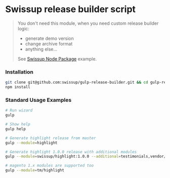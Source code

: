 # Swissup release builder script

> You don't need this module, when you need custom release builder logic:
>
> - generate demo version
> - change archive format
> - anything else...
>
> See [Swissup Node Package](https://github.com/swissup/node-swissup) example.

### Installation

```bash
git clone git@github.com:swissup/gulp-release-builder.git && cd gulp-release-builder
npm install
```

### Standard Usage Examples

```bash
# Run wizard
gulp

# Show help
gulp help

# Generate highlight release from master
gulp --module=highlight

# Generate highlight 1.0.0 release with additional modules
gulp --module=swissup/highlight:1.0.0 --additional=testimonials,vendor/package:1.1.0

# magento 1.x modules are supported too
gulp --module=tm/highlight
```
